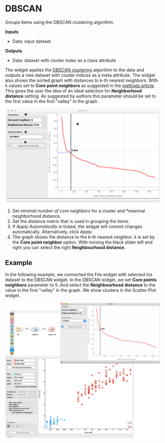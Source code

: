 DBSCAN
======

Groups items using the DBSCAN clustering algorithm.

**Inputs**

- Data: input dataset

**Outputs**

- Data: dataset with cluster index as a class attribute

The widget applies the
[DBSCAN clustering](https://en.wikipedia.org/wiki/DBSCAN) algorithm to
the data and outputs a new dataset with cluster indices as a meta
attribute. The widget also shows the sorted graph with distances to
k-th nearest neighbors. With k values set to **Core point neighbors**
as suggested in the
[methods article](https://www.aaai.org/Papers/KDD/1996/KDD96-037.pdf).
This gives the user the idea of an
ideal selection for **Neighborhood distance** setting. As suggested by
authors this parameter should be set to the first value in the first
"valley" in the graph.

![](images/dbscan-stamped.png)

1. Set *minimal number of core neighbors* for a cluster and *maximal
neighborhood distance.
2. Set the distance metric that is used in grouping the items.
3. If *Apply Automatically* is ticked, the widget will commit changes
automatically. Alternatively, click *Apply*.
4. The graph shows the distance to the k-th nearest neighbor. *k* is
set by the **Core point neighbor** option. With moving the black slider
left and right you can select the right **Neighbourhood distance**.

Example
-------

In the following example, we connected the File widget with selected
Iris dataset to the DBSCAN widget. In the DBSCAN widget, we set
**Core points neighbors** parameter to 5. And select the
**Neighbourhood distance** to the value in the first "valley" in the
graph. We show clusters in the Scatter Plot widget.

![](images/dbscan-example.png)
